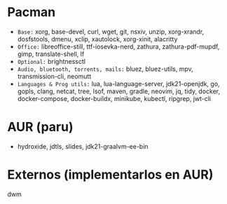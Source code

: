 # Pacman
- `Base:` xorg, base-devel, curl, wget, git, nsxiv, unzip, xorg-xrandr, dosfstools, dmenu, xclip, xautolock, xorg-xinit, alacritty
- `Office:` libreoffice-still, ttf-iosevka-nerd, zathura, zathura-pdf-mupdf, gimp, translate-shell, lf
- `Optional:` brightnessctl
- `Audio, bluetooth, torrents, mails:` bluez, bluez-utils, mpv, transmission-cli, neomutt
- `Languages & Prog utils:` lua, lua-language-server, jdk21-openjdk, go, gopls, clang, netcat, tree, lsof, maven, gradle, neovim, jq, tidy, docker, docker-compose, docker-buildx, minikube, kubectl, ripgrep, jwt-cli

# AUR (paru)
- hydroxide, jdtls, slides, jdk21-graalvm-ee-bin

# Externos (implementarlos en AUR)
dwm
